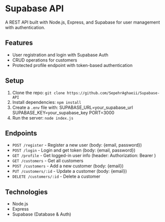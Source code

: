 # Supabase API
A REST API built with Node.js, Express, and Supabase for user management with authentication.

## Features
- User registration and login with Supabase Auth
- CRUD operations for customers
- Protected profile endpoint with token-based authentication

## Setup
1. Clone the repo: `git clone https://github.com/SepehrAghaeii/Supabase-API`
2. Install dependencies: `npm install`
3. Create a `.env` file with:
SUPABASE_URL=your_supabase_url SUPABASE_KEY=your_supabase_key PORT=3000
4. Run the server: `node index.js`

## Endpoints
- `POST /register` - Register a new user (body: {email, password})
- `POST /login` - Login and get token (body: {email, password})
- `GET /profile` - Get logged-in user info (header: Authorization: Bearer <token>)
- `GET /customers` - Get all customers
- `POST /customers` - Add a new customer (body: {email})
- `PUT /customers/:id` - Update a customer (body: {email})
- `DELETE /customers/:id` - Delete a customer

## Technologies
- Node.js
- Express
- Supabase (Database & Auth)
